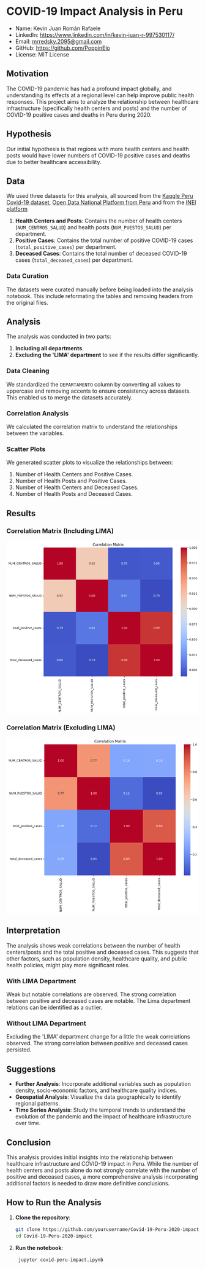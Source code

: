 # COVID-19 Impact Analysis in Peru

- Name: Kevin Juan Román Rafaele
- LinkedIn: https://www.linkedin.com/in/kevin-juan-r-997530117/
- Email: mrredsky.2095@gmail.com
- GitHub: https://github.com/PoppinElo
- License: MIT License

## Motivation
The COVID-19 pandemic has had a profound impact globally, and understanding its effects at a regional level can help improve public health responses. This project aims to analyze the relationship between healthcare infrastructure (specifically health centers and posts) and the number of COVID-19 positive cases and deaths in Peru during 2020.

## Hypothesis
Our initial hypothesis is that regions with more health centers and health posts would have lower numbers of COVID-19 positive cases and deaths due to better healthcare accessibility.

## Data
We used three datasets for this analysis, all sourced from the [Kaggle Peru Covid-19 dataset](https://www.kaggle.com/datasets/martinclark/peru-covid19-august-2020), [Open Data National Platform from Peru](https://www.datosabiertos.gob.pe/) and from the [INEI platform](https://m.inei.gob.pe/estadisticas/indice-tematico/health-sector-establishments/)
1. **Health Centers and Posts**: Contains the number of health centers (`NUM_CENTROS_SALUD`) and health posts (`NUM_PUESTOS_SALUD`) per department.
2. **Positive Cases**: Contains the total number of positive COVID-19 cases (`total_positive_cases`) per department.
3. **Deceased Cases**: Contains the total number of deceased COVID-19 cases (`total_deceased_cases`) per department.

### Data Curation
The datasets were curated manually before being loaded into the analysis notebook. This include reformating the tables and removing headers from the original files.

## Analysis
The analysis was conducted in two parts:
1. **Including all departments**.
2. **Excluding the 'LIMA' department** to see if the results differ significantly.

### Data Cleaning
We standardized the `DEPARTAMENTO` column by converting all values to uppercase and removing accents to ensure consistency across datasets. This enabled us to merge the datasets accurately.

### Correlation Analysis
We calculated the correlation matrix to understand the relationships between the variables.

### Scatter Plots
We generated scatter plots to visualize the relationships between:
1. Number of Health Centers and Positive Cases.
2. Number of Health Posts and Positive Cases.
3. Number of Health Centers and Deceased Cases.
4. Number of Health Posts and Deceased Cases.

## Results

### Correlation Matrix (Including LIMA)

![Correlation Matrix](https://github.com/PoppinElo/Covid-19-Peru-2020-impact/blob/main/corrM_w_L.png)

### Correlation Matrix (Excluding LIMA)

![Correlation Matrix](https://github.com/PoppinElo/Covid-19-Peru-2020-impact/blob/main/corrM_wo_L.png)

## Interpretation

The analysis shows weak correlations between the number of health centers/posts and the total positive and deceased cases. This suggests that other factors, such as population density, healthcare quality, and public health policies, might play more significant roles.

### With LIMA Department

Weak but notable correlations are observed. The strong correlation between positive and deceased cases are notable. The Lima department relations can be identified as a outlier.

### Without LIMA Department

Excluding the 'LIMA' department change for a little the weak correlations observed. The strong correlation between positive and deceased cases persisted.

## Suggestions

- **Further Analysis**: Incorporate additional variables such as population density, socio-economic factors, and healthcare quality indices.
- **Geospatial Analysis**: Visualize the data geographically to identify regional patterns.
- **Time Series Analysis**: Study the temporal trends to understand the evolution of the pandemic and the impact of healthcare infrastructure over time.

## Conclusion

This analysis provides initial insights into the relationship between healthcare infrastructure and COVID-19 impact in Peru. While the number of health centers and posts alone do not strongly correlate with the number of positive and deceased cases, a more comprehensive analysis incorporating additional factors is needed to draw more definitive conclusions.

## How to Run the Analysis

1. **Clone the repository**:
    ```sh
    git clone https://github.com/yourusername/Covid-19-Peru-2020-impact.git
    cd Covid-19-Peru-2020-impact
    ```

2. **Run the notebook**:
   ```
    jupyter covid-peru-impact.ipynb
   ```

